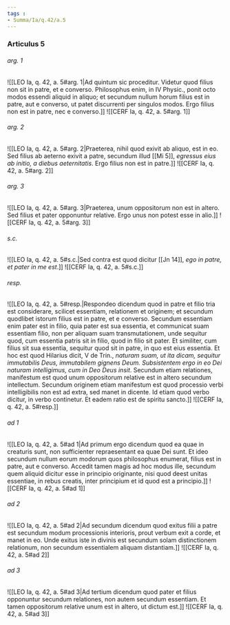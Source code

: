 ```yaml
---
tags : 
- Summa/Ia/q.42/a.5
---
```


### Articulus 5

###### arg. 1
![[LEO Ia, q. 42, a. 5#arg. 1|Ad quintum sic proceditur. Videtur quod filius non sit in patre, et e converso. Philosophus enim, in IV Physic., ponit octo modos essendi aliquid in aliquo; et secundum nullum horum filius est in patre, aut e converso, ut patet discurrenti per singulos modos. Ergo filius non est in patre, nec e converso.]]
![[CERF Ia, q. 42, a. 5#arg. 1]]

###### arg. 2
![[LEO Ia, q. 42, a. 5#arg. 2|Praeterea, nihil quod exivit ab aliquo, est in eo. Sed filius ab aeterno exivit a patre, secundum illud [[Mi 5]], *egressus eius ab initio, a diebus aeternitatis*. Ergo filius non est in patre.]]
![[CERF Ia, q. 42, a. 5#arg. 2]]

###### arg. 3
![[LEO Ia, q. 42, a. 5#arg. 3|Praeterea, unum oppositorum non est in altero. Sed filius et pater opponuntur relative. Ergo unus non potest esse in alio.]]
![[CERF Ia, q. 42, a. 5#arg. 3]]

###### s.c.
![[LEO Ia, q. 42, a. 5#s.c.|Sed contra est quod dicitur [[Jn 14]], *ego in patre, et pater in me est*.]]
![[CERF Ia, q. 42, a. 5#s.c.]]

###### resp.
![[LEO Ia, q. 42, a. 5#resp.|Respondeo dicendum quod in patre et filio tria est considerare, scilicet essentiam, relationem et originem; et secundum quodlibet istorum filius est in patre, et e converso. Secundum essentiam enim pater est in filio, quia pater est sua essentia, et communicat suam essentiam filio, non per aliquam suam transmutationem, unde sequitur quod, cum essentia patris sit in filio, quod in filio sit pater. Et similiter, cum filius sit sua essentia, sequitur quod sit in patre, in quo est eius essentia. Et hoc est quod Hilarius dicit, V de Trin., *naturam suam, ut ita dicam, sequitur immutabilis Deus, immutabilem gignens Deum. Subsistentem ergo in eo Dei naturam intelligimus, cum in Deo Deus insit*. Secundum etiam relationes, manifestum est quod unum oppositorum relative est in altero secundum intellectum. Secundum originem etiam manifestum est quod processio verbi intelligibilis non est ad extra, sed manet in dicente. Id etiam quod verbo dicitur, in verbo continetur. Et eadem ratio est de spiritu sancto.]]
![[CERF Ia, q. 42, a. 5#resp.]]

###### ad 1
![[LEO Ia, q. 42, a. 5#ad 1|Ad primum ergo dicendum quod ea quae in creaturis sunt, non sufficienter repraesentant ea quae Dei sunt. Et ideo secundum nullum eorum modorum quos philosophus enumerat, filius est in patre, aut e converso. Accedit tamen magis ad hoc modus ille, secundum quem aliquid dicitur esse in principio originante, nisi quod deest unitas essentiae, in rebus creatis, inter principium et id quod est a principio.]]
![[CERF Ia, q. 42, a. 5#ad 1]]

###### ad 2
![[LEO Ia, q. 42, a. 5#ad 2|Ad secundum dicendum quod exitus filii a patre est secundum modum processionis interioris, prout verbum exit a corde, et manet in eo. Unde exitus iste in divinis est secundum solam distinctionem relationum, non secundum essentialem aliquam distantiam.]]
![[CERF Ia, q. 42, a. 5#ad 2]]

###### ad 3
![[LEO Ia, q. 42, a. 5#ad 3|Ad tertium dicendum quod pater et filius opponuntur secundum relationes, non autem secundum essentiam. Et tamen oppositorum relative unum est in altero, ut dictum est.]]
![[CERF Ia, q. 42, a. 5#ad 3]]

